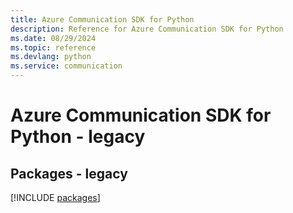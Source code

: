 ```yaml
---
title: Azure Communication SDK for Python
description: Reference for Azure Communication SDK for Python
ms.date: 08/29/2024
ms.topic: reference
ms.devlang: python
ms.service: communication
---
```

# Azure Communication SDK for Python - legacy
## Packages - legacy
[!INCLUDE [packages](communication-index.md)]